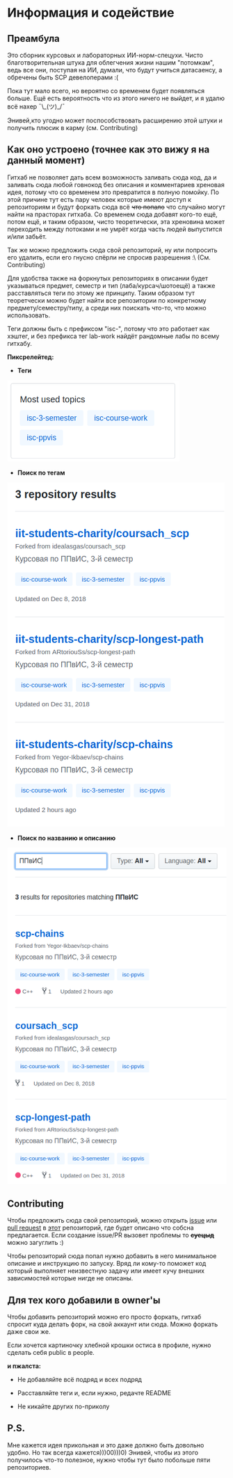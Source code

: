 # Информация и содействие

## Преамбула

Это сборник курсовых и лабораторных ИИ-норм-спецухи. Чисто благотворительная штука для облегчения жизни нашим "потомкам", ведь все они, поступая на ИИ, думали, что будут учиться датасаенсу, а обречены быть SCP девелоперами :(

Пока тут мало всего, но вероятно со временем будет появляться больше. Ещё есть вероятность что из этого ничего не выйдет, и я удалю всё нахер ¯\\\_(ツ)_/¯

Энивей,кто угодно может поспособствовать расширению этой штуки и получить плюсик в карму (см. Contributing)

## Как оно устроено (точнее как это вижу я на данный момент)

Гитхаб не позволяет дать всем возможность заливать сюда код, да и заливать сюда любой говнокод без описания и комментариев хреновая идея, потому что со временем это превратится в полную помойку. По этой причине тут есть пару человек которые имеют доступ к репозиториям и будут форкать сюда всё ~~что попало~~ что случайно могут найти на прасторах гитхаба. Со временем сюда добавят кого-то ещё, потом ещё, и таким образом, чисто теоретически, эта хреновина может переходить между потоками и не умрёт когда часть людей выпустится и/или забьёт.

Так же можно предложить сюда свой репозиторий, ну или попросить его удалить, если его гнусно спёрли не спросив разрешения :\ (См. Contributing)

Для удобства также на форкнутых репозиториях в описании будет указываться предмет, семестр и тип (лаба/курсач/шотоещё) а также расставляться теги по этому же принципу. Таким образом тут теоретчески можно будет найти все репозитории по конкретному предмету/семестру/типу, а среди них поискать что-то, что можно использовать.

Теги должны быть с префиксом "isc-", потому что это работает как хэштег, и без префикса тег lab-work найдёт рандомные лабы по всему гитхабу.

**Пиксрелейтед:**

* **Теги**

![topics](https://github.com/iit-students-charity/info-and-contributing/raw/master/topics.png "Теги")

* **Поиск по тегам**

![topics result](https://github.com/iit-students-charity/info-and-contributing/raw/master/topics_result.png "Поиск по тегам")

* **Поиск по названию и описанию**

![search](https://github.com/iit-students-charity/info-and-contributing/raw/master/search.png "Поиск по названию/описанию")

## Contributing

Чтобы предложить сюда свой репозиторий, можно открыть [issue](https://github.com/iit-students-charity/info-and-contributing/issues/new "Открыть issue") или [pull request](https://github.com/iit-students-charity/info-and-contributing/compare "Открыть pull request") в [этот](https://github.com/iit-students-charity/info-and-contributing "ЭТОТ репозиторий :)") репозиторий, где будет описано что собсна предлагается. Если создание issue/PR вызовет проблемы то ~~**суецыд**~~ можно загуглить :)

Чтобы репозиторий сюда попал нужно добавить в него минимальное описание и инструкцию по запуску. Вряд ли кому-то поможет код который выполняет неизвестную задачу или имеет кучу внешних зависимостей которые нигде не описаны.

## Для тех кого добавили в owner'ы

Чтобы добавить репозиторий можно его просто форкать, гитхаб спросит куда делать форк, на свой аккаунт или сюда. Можно форкать даже свои же.

Если хочется картиночку хлебной крошки остиса в профиле, нужно сделать себя public в people.

**и пжалста:**

* Не добавляйте всё подряд и всех подряд

* Расставляйте теги и, если нужно, редачте README

* Не кикайте других по-приколу

## P.S.

Мне кажется идея прикольная и это даже должно быть довольно удобно. Но так всегда кажется)))00)))0) Энивей, чтобы из этого получилось что-то полезное, нужно чтобы тут было побольше пяти репозиториев.
